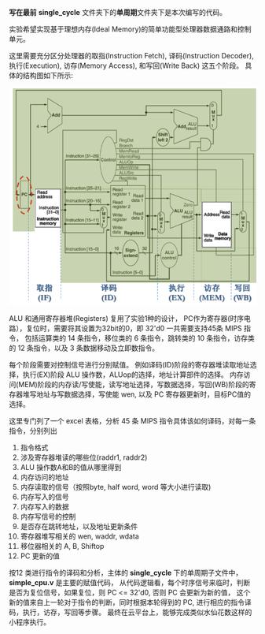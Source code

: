 **写在最前**
**single_cycle** 文件夹下的**单周期**文件夹下是本次编写的代码。


实验希望实现基于理想内存(Ideal Memory)的简单功能型处理器数据通路和控制单元。

这里需要充分区分处理器的取指(Instruction Fetch), 译码(Instruction Decoder), 执行(Execution),
访存(Memory Access), 和写回(Write Back) 这五个阶段。
具体的结构图如下所示:

![single_cycle_structure](https://github.com/Fi-tang/computer_organization_lab/blob/P2_Single_cycle_MIPS_processors_ideal_memory/MIPS_structure.PNG)

ALU 和通用寄存器堆(Registers) 复用了实验1种的设计，
PC作为寄存器(时序电路），复位时，需要将其设置为32bit的0，即 32'd0
一共需要支持45条 MIPS 指令，
包括运算类的 14 条指令，移位类的 6 条指令，跳转类的 10 条指令，访存类的 12 条指令，以及 3 条数据移动及立即数指令。

每个阶段需要对控制信号进行分别赋值。
例如译码(ID)阶段的寄存器堆读取地址选择，执行(EX)阶段 ALU 操作数，ALUop的选择，地址计算部件的选择。
内存访问(MEM)阶段的内存读/写使能，读写地址选择，写数据选择，写回(WB)阶段的寄存器堆写地址与写数据选择，写使能 wen, 以及 PC 寄存器更新时，目标PC值的选择。

这里专门列了一个 excel 表格，分析 45 条 MIPS 指令具体该如何译码，对每一条指令，分别列出
1. 指令格式
2. 涉及寄存器堆读的哪些位(raddr1, raddr2)
3. ALU 操作数A和B的值从哪里得到
4. 内存访问的地址
5. 内存读取的信号（按照byte, half word, word 等大小进行读取)
6. 内存写入的信号
7. 内存写入的数据
8. 内存写信号的控制
9. 是否存在跳转地址，以及地址更新条件
10. 寄存器堆写相关的 wen, waddr, wdata
11. 移位器相关的 A, B, Shiftop
12. PC 更新的值
    
按12 类进行指令的译码和分析，主体的 **single_cycle** 下的单周期子文件中，**simple_cpu.v** 是主要的赋值代码，
从代码逻辑看，每个时序信号来临时，判断是否为复位信号，如果复位，则 PC <= 32'd0, 否则 PC 会更新为新的值，
这个新的值来自上一轮对于指令的判断，同时根据本轮得到的 PC, 进行相应的指令译码，执行，访存，写回等步骤。
最终在云平台上，能够完成类似水仙花数这样的小程序执行。
